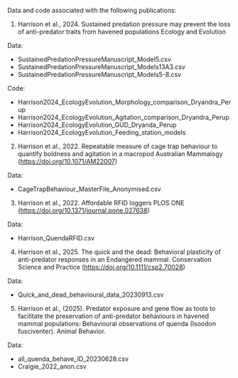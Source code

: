 Data and code associated with the following publications:

1. Harrison et al., 2024. Sustained predation pressure may prevent the loss of anti-predator traits from havened populations
Ecology and Evolution

Data:
- SustainedPredationPressureManuscript_Model5.csv
- SustainedPredationPressureManuscript_Models13A3.csv
- SustainedPredationPressureManuscript_Models5-8.csv

Code:
- Harrison2024_EcologyEvolution_Morphology_comparison_Dryandra_Perup
- Harrison2024_EcologyEvolution_Agitation_comparison_Dryandra_Perup
- Harrison2024_EcologyEvolution_GUD_Dryanda_Perup
- Harrison2024_EcologyEvolution_Feeding_station_models



2. Harrison et al., 2022. Repeatable measure of cage trap behaviour to quantify boldness and agitation in a macropod
Australian Mammalogy (https://doi.org/10.1071/AM22007) 

Data:
- CageTrapBehaviour_MasterFile_Anonymised.csv



3. Harrison et al., 2022. Affordable RFID loggers
PLOS ONE (https://doi.org/10.1371/journal.pone.027638)

Data:
- Harrison_QuendaRFID.csv


4. Harrison et al., 2025. The quick and the dead: Behavioral plasticity of anti-predator responses in an Endangered mammal. Conservation Science and Practice (https://doi.org/10.1111/csp2.70028)

Data:
- Quick_and_dead_behavioural_data_20230913.csv



5. Harrison et al., (2025). Predator exposure and gene flow as tools to facilitate the preservation of anti-predator behaviours in havened mammal populations: Behavioural observations of quenda (Isoodon fusciventer). Animal Behavior.

Data:  
- all_quenda_behave_ID_20230628.csv
- Craigie_2022_anon.csv

